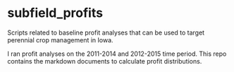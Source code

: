 # subfield_profits
Scripts related to baseline profit analyses that can be used to target perennial crop management in Iowa.

I ran profit analyses on the 2011-2014 and 2012-2015 time period. This repo contains the markdown 
documents to calculate profit distributions.
